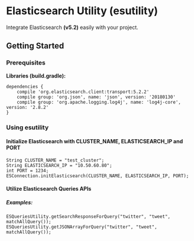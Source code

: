 # Elasticsearch Utility (esutility)

Integrate Elasticsearch **(v5.2)** easily with your project.


## Getting Started

### Prerequisites
**Libraries (build.gradle):**
```
dependencies {
    compile 'org.elasticsearch.client:transport:5.2.2'
    compile group: 'org.json', name: 'json', version: '20180130'
    compile group: 'org.apache.logging.log4j', name: 'log4j-core', version: '2.8.2'
}
```

### Using esutility
#### Initialize Elasticsearch with CLUSTER_NAME, ELASTICSEARCH_IP and PORT
```
String CLUSTER_NAME = "test_cluster";
String ELASTICSEARCH_IP = "10.50.60.80";
int PORT = 1234;
ESConnection.initElasticsearch(CLUSTER_NAME, ELASTICSEARCH_IP, PORT);
```

#### Utilize Elasticsearch Queries APIs
##### Examples:
```
ESQueriesUtility.getSearchResponseForQuery("twitter", "tweet", matchAllQuery());
ESQueriesUtility.getJSONArrayForQuery("twitter", "tweet", matchAllQuery());
```
